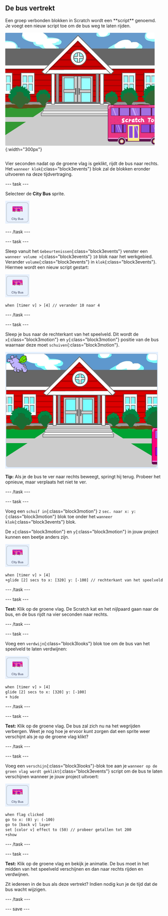 ## De bus vertrekt

<div style="display: flex; flex-wrap: wrap">
<div style="flex-basis: 200px; flex-grow: 1; margin-right: 15px;">
Een groep verbonden blokken in Scratch wordt een **script** genoemd. Je voegt een nieuw script toe om de bus weg te laten rijden.
</div>
<div>

![Het speelveld laat zien dat de bus naar rechts is verplaatst.](images/bus-leaving.png){:width="300px"}

</div>
</div>

Vier seconden nadat op de groene vlag is geklikt, rijdt de bus naar rechts. Het `wanneer klok`{:class="block3events"} blok zal de blokken eronder uitvoeren na deze tijdvertraging.

--- task ---

Selecteer de **City Bus** sprite.

![De stadsbus-sprite.](images/bus-sprite.png)

--- /task ---

--- task ---

Sleep vanuit het `Gebeurtenissen`{:class="block3events"} venster een `wanneer volume >`{:class="block3events"} `10` blok naar het werkgebied. Verander `volume`{:class="block3events"} in `klok`{:class="block3events"}. Hiermee wordt een nieuw script gestart:

![De stadsbus-sprite.](images/bus-sprite.png)

```blocks3
when [timer v] > [4] // verander 10 naar 4
```

--- /task ---

--- task ---

Sleep je bus naar de rechterkant van het speelveld. Dit wordt de `x`{:class="block3motion"} en `y`{:class="block3motion"} positie van de bus waarnaar deze moet `schuiven`{:class="block3motion"}.

![](images/bus-right.png)

**Tip:** Als je de bus te ver naar rechts beweegt, springt hij terug. Probeer het opnieuw, maar verplaats het niet te ver.

--- /task ---

--- task ---

Voeg een `schuif in`{:class="block3motion"} `2` `sec. naar x: y:`{:class="block3motion"} blok toe onder het `wanneer klok`{:class="block3events"} blok.

De `x`{:class="block3motion"} en `y`{:class="block3motion"} in jouw project kunnen een beetje anders zijn.

![De stadsbus-sprite.](images/bus-sprite.png)

```blocks3
when [timer v] > [4] 
+glide [2] secs to x: [320] y: [-100] // rechterkant van het speelveld
```

--- /task ---

--- task ---

**Test:** Klik op de groene vlag. De Scratch kat en het nijlpaard gaan naar de bus, en de bus rijdt na vier seconden naar rechts.

--- /task ---

--- task ---

Voeg een `verdwijn`{:class="block3looks"} blok toe om de bus van het speelveld te laten verdwijnen:

![De stadsbus-sprite.](images/bus-sprite.png)

```blocks3
when [timer v] > [4] 
glide [2] secs to x: [320] y: [-100]
+ hide
```
--- /task ---

--- task ---

**Test:** Klik op de groene vlag. De bus zal zich nu na het wegrijden verbergen. Weet je nog hoe je ervoor kunt zorgen dat een sprite weer verschijnt als je op de groene vlag klikt?

--- /task ---

--- task ---

Voeg een `verschijn`{:class="block3looks"}-blok toe aan je `wanneer op de groen vlag wordt geklikt`{:class="block3events"} script om de bus te laten verschijnen wanneer je jouw project uitvoert:

![De stadsbus-sprite.](images/bus-sprite.png)

```blocks3
when flag clicked
go to x: (0) y: (-100)
go to [back v] layer
set [color v] effect to (50) // probeer getallen tot 200
+show
```

--- /task ---

--- task ---

**Test:** Klik op de groene vlag en bekijk je animatie. De bus moet in het midden van het speelveld verschijnen en dan naar rechts rijden en verdwijnen.

Zit iedereen in de bus als deze vertrekt? Indien nodig kun je de tijd dat de bus wacht wijzigen.

--- /task ---

--- save ---
